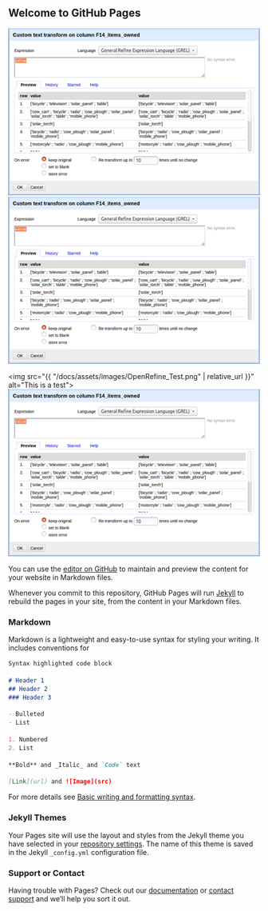 ## Welcome to GitHub Pages

![Screenshot of OpenRefine](docs/assets/images/OpenRefine_Test.png)
![test](https://github.com/Digital-Scholarship-Hub/IntroductionOpenRefine/blob/main/docs/assets/images/OpenRefine_Test.png)

<img src="{{ "/docs/assets/images/OpenRefine_Test.png" | relative_url }}" alt="This is a test">
<img src="https://github.com/Digital-Scholarship-Hub/IntroductionOpenRefine/blob/gh-pages/docs/assets/images/OpenRefine_Test.png" alt="hi" class="inline"/>

You can use the [editor on GitHub](https://github.com/Digital-Scholarship-Hub/IntroductionOpenRefine/edit/gh-pages/index.md) to maintain and preview the content for your website in Markdown files.

Whenever you commit to this repository, GitHub Pages will run [Jekyll](https://jekyllrb.com/) to rebuild the pages in your site, from the content in your Markdown files.

### Markdown

Markdown is a lightweight and easy-to-use syntax for styling your writing. It includes conventions for

```markdown
Syntax highlighted code block

# Header 1
## Header 2
### Header 3

- Bulleted
- List

1. Numbered
2. List

**Bold** and _Italic_ and `Code` text

[Link](url) and ![Image](src)
```

For more details see [Basic writing and formatting syntax](https://docs.github.com/en/github/writing-on-github/getting-started-with-writing-and-formatting-on-github/basic-writing-and-formatting-syntax).

### Jekyll Themes

Your Pages site will use the layout and styles from the Jekyll theme you have selected in your [repository settings](https://github.com/Digital-Scholarship-Hub/IntroductionOpenRefine/settings/pages). The name of this theme is saved in the Jekyll `_config.yml` configuration file.

### Support or Contact

Having trouble with Pages? Check out our [documentation](https://docs.github.com/categories/github-pages-basics/) or [contact support](https://support.github.com/contact) and we’ll help you sort it out.
